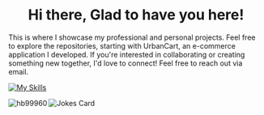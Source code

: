 <h1 align="center">Hi there, Glad to have you here!</h1>
<p>This is where I showcase my professional and personal projects. Feel free to explore the repositories, starting with UrbanCart, an e-commerce application I developed. If you're interested in collaborating or creating something new together, I'd love to connect! Feel free to reach out via email.</p>

[![My Skills](https://skillicons.dev/icons?i=js,html,css,java,python,mysql,postman,github,spring,react,mongodb,nodejs,androidstudio,git)](https://skillicons.dev)



<p><img align="left" src="https://github-readme-stats.vercel.app/api/top-langs?username=hb99960&show_icons=true&locale=en&layout=compact" alt="hb99960" /></p>

<!-- HTML -->
<img src="https://readme-jokes.vercel.app/api" alt="Jokes Card" />

